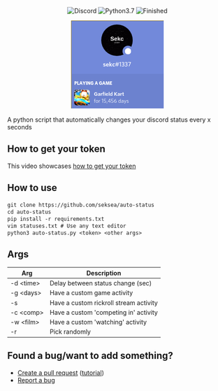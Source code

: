<p align="center">
  <a><img src="https://img.shields.io/badge/Discord-gray.svg" alt="Discord"></a>
  <a><img src="https://img.shields.io/badge/Language-Python3.7+-blue.svg" alt="Python3.7"></a>
  <a><img src="https://img.shields.io/badge/State-Unfinished-red.svg" alt="Finished"></a>
  <p align="center"><img src="2020-11-18-153742_212x201_scrot.png"></p>
</p>

A python script that automatically changes your discord status every x seconds

## How to get your token
This video showcases [how to get your token](https://www.youtube.com/watch?v=YEgFvgg7ZPI)

## How to use
```
git clone https://github.com/seksea/auto-status
cd auto-status
pip install -r requirements.txt
vim statuses.txt # Use any text editor
python3 auto-status.py <token> <other args>
```

## Args

| Arg         | Description                            |
| ----------- | -------------------------------------- |
| -d \<time\> | Delay between status change (sec)      |
| -g \<days\> | Have a custom game activity            |
| -s          | Have a custom rickroll stream activity |
| -c \<comp\> | Have a custom 'competing in' activity  |
| -w \<film>  | Have a custom 'watching' activity      |
| -r          | Pick randomly                          |


## Found a bug/want to add something?
- [Create a pull request](https://github.com/seksea/auto-status/issues/new) ([tutorial](https://github.com/yangsu/pull-request-tutorial))
- [Report a bug](https://github.com/seksea/auto-status/issues/new)

